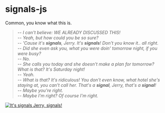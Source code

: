 # signals-js

Common, you know what this is.

> *-- I can't believe: WE ALREADY DISCUSSED THIS!*  
> *-- Yeah, but how could you be so sure?*  
> *-- 'Cause it's **signals**, Jerry. It's **signals**! Don't you know it.. all right.*  
> *-- Did she even ask you, what you were doin' tomorrow night, if you were busy?*  
> *-- No.*  
> *-- She calls you today and she doesn't make a plan for tomorrow? What is that?*
> *It's Saturday night!*  
> *-- Yeah.*  
> *-- What is that? It's ridiculous! You don't even know, what hotel she's*
> *staying at, you can't call her. That's a **signal**, Jerry, that's a **signal**!*  
> *-- Maybe you're right.*  
> *-- Maybe I'm right? Of course I'm right.*  

[![It's signals Jerry, signals!](https://img.youtube.com/vi/IXvuWfLF06A/0.jpg)](https://youtu.be/IXvuWfLF06A)

